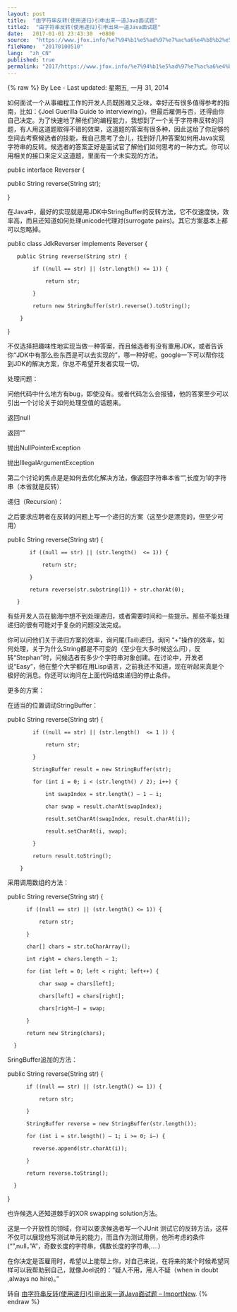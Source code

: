 ```yaml
---
layout: post
title:  "由字符串反转(使用递归)引申出来一道Java面试题"
title2:  "由字符串反转(使用递归)引申出来一道Java面试题"
date:   2017-01-01 23:43:30  +0800
source:  "https://www.jfox.info/%e7%94%b1%e5%ad%97%e7%ac%a6%e4%b8%b2%e5%8f%8d%e8%bd%ac%e4%bd%bf%e7%94%a8%e9%80%92%e5%bd%92%e5%bc%95%e7%94%b3%e5%87%ba%e6%9d%a5%e4%b8%80%e9%81%93java%e9%9d%a2%e8%af%95%e9%a2%98.html"
fileName:  "20170100510"
lang:  "zh_CN"
published: true
permalink: "2017/https://www.jfox.info/%e7%94%b1%e5%ad%97%e7%ac%a6%e4%b8%b2%e5%8f%8d%e8%bd%ac%e4%bd%bf%e7%94%a8%e9%80%92%e5%bd%92%e5%bc%95%e7%94%b3%e5%87%ba%e6%9d%a5%e4%b8%80%e9%81%93java%e9%9d%a2%e8%af%95%e9%a2%98.html"
---
```

{% raw %}
By Lee - Last updated: 星期五, 一月 31, 2014

如何面试一个从事编程工作的开发人员既困难又乏味，幸好还有很多值得参考的指南，比如：《Joel Guerilla Guide to interviewing》，但最后雇佣与否，还得由你自己决定。为了快速地了解他们的编程能力，我想到了一个关于字符串反转的问题，有人用这道题取得不错的效果，这道题的答案有很多种，因此这给了你足够的空间去考察候选者的技能，我自己思考了会儿，找到好几种答案如何用Java实现字符串的反转。候选者的答案正好是面试官了解他们如何思考的一种方式。你可以用相关的接口来定义这道题，里面有一个未实现的方法。

public interface Reverser {

  public String reverse(String str);

}

在Java中，最好的实现就是用JDK中StringBuffer的反转方法，它不仅速度快，效率高，而且还知道如何处理unicode代理对(surrogate pairs)。其它方案基本上都可以忽略掉。

public class JdkReverser implements Reverser {

       public String reverse(String str) {

            if ((null == str) || (str.length() <= 1)) {

                return str;

            }

            return new StringBuffer(str).reverse().toString();

        }

}

不仅选择把趣味性地实现当做一种答案，而且候选者有没有重用JDK，或者告诉你“JDK中有那么些东西是可以去实现的”，哪一种好呢，google一下可以帮你找到JDK的解决方案，你总不希望开发者实现一切。

处理问题：

问他代码中什么地方有bug，即使没有。或者代码怎么会报错，他的答案至少可以引出一个讨论关于如何处理空值的话题来。

返回null

返回“”

抛出NullPointerException

抛出IllegalArgumentException

第二个讨论的焦点是是如何去优化解决方法，像返回字符串本省“”,长度为1的字符串（本省就是反转）

递归（Recursion)：

之后要求应聘者在反转的问题上写一个递归的方案（这至少是漂亮的，但至少可用）

public String reverse(String str) {

           if ((null == str) || (str.length()  <= 1)) {

               return str;

           }

           return reverse(str.substring(1)) + str.charAt(0);

       }

有些开发人员在脑海中想不到处理递归，或者需要时间和一些提示。那些不能处理递归的很有可能对于复杂的问题没法完成。

你可以问他们关于递归方案的效率，询问尾(Tail)递归，询问 “+”操作的效率，如何处理，关于为什么String都是不可变的（至少在大多时候这么问），反转“Stephan”时，问候选者有多少个字符串对象创建。在讨论中，开发者说“Easy”，他在整个大学都在用Lisp语言，之前我还不知道，现在听起来真是个极好的消息。你还可以询问在上面代码结束递归的停止条件。

更多的方案：

在适当的位置调动StringBuffer：

public String reverse(String str) {

            if ((null == str) || (str.length()  <= 1 )) {

                return str;

            }

            StringBuffer result = new StringBuffer(str);

            for (int i = 0; i < (str.length() / 2); i++) {

                int swapIndex = str.length() – 1 – i;

                char swap = result.charAt(swapIndex);

                result.setCharAt(swapIndex, result.charAt(i));

                result.setCharAt(i, swap);

            }

            return result.toString();

        }

采用调用数组的方法：

public String reverse(String str) {

          if ((null == str) || (str.length() <= 1)) {

              return str;

          }

          char[] chars = str.toCharArray();

          int right = chars.length – 1;

          for (int left = 0; left < right; left++) {

              char swap = chars[left];

              chars[left] = chars[right];

              chars[right–] = swap;

          }

          return new String(chars);

      }

SringBuffer追加的方法：

public String reverse(String str) {

          if ((null == str) || (str.length() <= 1)) {

              return str;

          }

          StringBuffer reverse = new StringBuffer(str.length());

          for (int i = str.length() – 1; i >= 0; i–) {

            reverse.append(str.charAt(i));

          }

          return reverse.toString();

      }

  }

也许候选人还知道棘手的XOR swapping solution方法。

这是一个开放性的领域，你可以要求候选者写一个JUnit 测试它的反转方法，这样不仅可以展现他写测试单元的能力，而且作为测试用例，他所考虑的条件(“”,null，”A”，奇数长度的字符串，偶数长度的字符串,….）

在你决定是否雇用时，希望以上能帮上你，对自己来说，在将来的某个时候希望同样可以我帮助到自己，就像Joel说的：“疑人不用，用人不疑（when in doubt ,always no hire)。”

转自 [由字符串反转(使用递归)引申出来一道Java面试题 – ImportNew](https://www.jfox.info/go.php?url=http://www.importnew.com/501.html).
{% endraw %}
